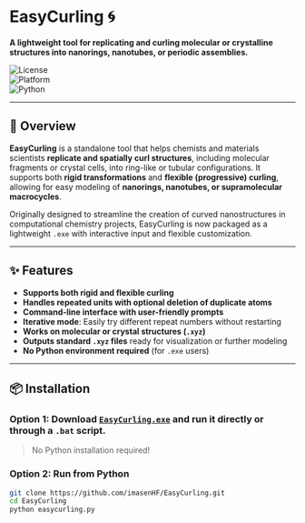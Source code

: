 # EasyCurling 🌀  
**A lightweight tool for replicating and curling molecular or crystalline structures into nanorings, nanotubes, or periodic assemblies.**

![License](https://img.shields.io/badge/license-MIT-green)  
![Platform](https://img.shields.io/badge/platform-Windows-blue)  
![Python](https://img.shields.io/badge/python-3.8+-yellow)

---

## 🧬 Overview

**EasyCurling** is a standalone tool that helps chemists and materials scientists **replicate and spatially curl structures**, including molecular fragments or crystal cells, into ring-like or tubular configurations. It supports both **rigid transformations** and **flexible (progressive) curling**, allowing for easy modeling of **nanorings, nanotubes, or supramolecular macrocycles**.

Originally designed to streamline the creation of curved nanostructures in computational chemistry projects, EasyCurling is now packaged as a lightweight `.exe` with interactive input and flexible customization.

---

## ✨ Features

- **Supports both rigid and flexible curling**  
- **Handles repeated units with optional deletion of duplicate atoms**
- **Command-line interface with user-friendly prompts**
- **Iterative mode**: Easily try different repeat numbers without restarting
- **Works on molecular or crystal structures (`.xyz`)**
- **Outputs standard `.xyz` files** ready for visualization or further modeling
- **No Python environment required** (for `.exe` users)

---

## 📦 Installation

### Option 1: Download [`EasyCurling.exe`](https://github.com/imasenHF/EasyCurling/releases/download/v1.0.0/EasyCurling.7z) and run it directly or through a `.bat` script.

> No Python installation required!

### Option 2: Run from Python

```bash
git clone https://github.com/imasenHF/EasyCurling.git
cd EasyCurling
python easycurling.py
